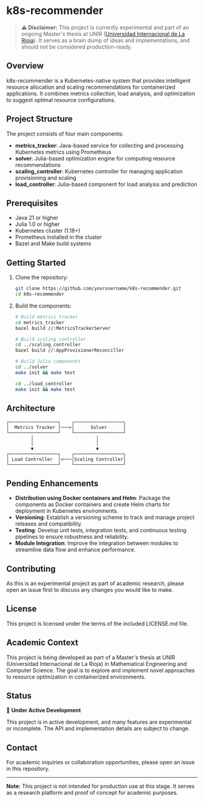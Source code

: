 # k8s-recommender

> **⚠️ Disclaimer:** This project is currently experimental and part of an ongoing Master's thesis at UNIR ([Universidad Internacional de La Rioja](https://unir.net)). It serves as a brain dump of ideas and implementations, and should not be considered production-ready.

## Overview

k8s-recommender is a Kubernetes-native system that provides intelligent resource allocation and scaling recommendations for containerized applications. It combines metrics collection, load analysis, and optimization to suggest optimal resource configurations.

## Project Structure

The project consists of four main components:

- **metrics_tracker**: Java-based service for collecting and processing Kubernetes metrics using Prometheus
- **solver**: Julia-based optimization engine for computing resource recommendations
- **scaling_controller**: Kubernetes controller for managing application provisioning and scaling
- **load_controller**: Julia-based component for load analysis and prediction

## Prerequisites

- Java 21 or higher
- Julia 1.0 or higher
- Kubernetes cluster (1.18+)
- Prometheus installed in the cluster
- Bazel and Make build systems

## Getting Started

1. Clone the repository:
   ```bash
   git clone https://github.com/yourusername/k8s-recommender.git
   cd k8s-recommender
   ```

2. Build the components:
   ```bash
   # Build metrics tracker
   cd metrics_tracker
   bazel build //:MetricsTrackerServer

   # Build scaling controller
   cd ../scaling_controller
   bazel build //:AppProvisionerReconciller

   # Build Julia components
   cd ../solver
   make init && make test

   cd ../load_controller
   make init && make test
   ```

## Architecture

```plaintext
┌──────────────────┐    ┌──────────────────┐
│  Metrics Tracker │───>│      Solver      │
└──────────────────┘    └──────────────────┘
         │                       │
         │                       │
         ▼                       ▼
┌──────────────────┐    ┌──────────────────┐
│ Load Controller  │<───│Scaling Controller│
└──────────────────┘    └──────────────────┘
```

## Pending Enhancements

- **Distribution using Docker containers and Helm**: Package the components as Docker containers and create Helm charts for deployment in Kubernetes environments.
- **Versioning**: Establish a versioning scheme to track and manage project releases and compatibility.
- **Testing**: Develop unit tests, integration tests, and continuous testing pipelines to ensure robustness and reliability.
- **Module Integration**: Improve the integration between modules to streamline data flow and enhance performance.

## Contributing

As this is an experimental project as part of academic research, please open an issue first to discuss any changes you would like to make.

## License

This project is licensed under the terms of the included LICENSE.md file.

## Academic Context

This project is being developed as part of a Master's thesis at UNIR (Universidad Internacional de La Rioja) in Mathematical Engineering and Computer Science. The goal is to explore and implement novel approaches to resource optimization in containerized environments.

## Status

🚧 **Under Active Development** 

This project is in active development, and many features are experimental or incomplete. The API and implementation details are subject to change.

## Contact

For academic inquiries or collaboration opportunities, please open an issue in this repository.

---

**Note:** This project is not intended for production use at this stage. It serves as a research platform and proof of concept for academic purposes.
